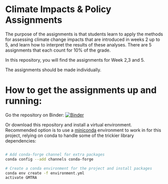 # Climate Impacts & Policy Assignments

The  purpose  of  the  assignments  is  that  students  learn  to  apply  the  methods  for  assessing  climate change  impacts  that  are  introduced  in  weeks  2  up  to  5,  and  learn  how  to  interpret  the  results  of these analyses. There are 5 assignments that each count for 10% of the grade. 

In this repository, you will find the assignments for Week 2,3 and 5.

The assignments should be made individually.

# How to get the assignments up and running:

Go the repository on Binder:  [![Binder](https://mybinder.org/badge_logo.svg)](https://mybinder.org/v2/gh/ElcoK/ClimatePolicy/master)

Or download this repository and install a virtual environment. Recommended option is to use a [miniconda](https://conda.io/miniconda.html)
environment to work in for this project, relying on conda to handle some of the
trickier library dependencies:

```bash

# Add conda-forge channel for extra packages
conda config --add channels conda-forge

# Create a conda environment for the project and install packages
conda env create -f environment.yml
activate GMTRA

```

